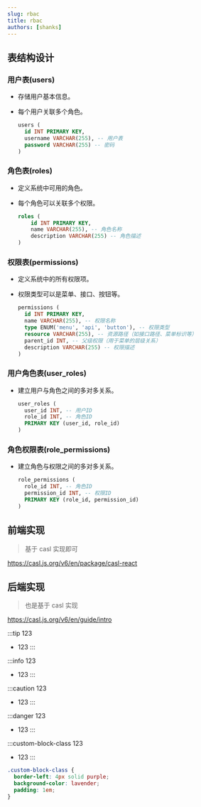 ```yaml
---
slug: rbac
title: rbac
authors: [shanks]
---
```



## 表结构设计

### **用户表(users)**
- 存储用户基本信息。  
- 每个用户关联多个角色。

  ```sql
  users (
    id INT PRIMARY KEY,
    username VARCHAR(255), -- 用户表
    password VARCHAR(255) -- 密码
  )
  ```

### **角色表(roles)**
- 定义系统中可用的角色。
- 每个角色可以关联多个权限。

  ```sql
  roles (
      id INT PRIMARY KEY,
      name VARCHAR(255), -- 角色名称
      description VARCHAR(255) -- 角色描述
  )
  ```

### **权限表(permissions)**
- 定义系统中的所有权限项。
- 权限类型可以是菜单、接口、按钮等。

  ```sql
  permissions (
    id INT PRIMARY KEY,
    name VARCHAR(255), -- 权限名称
    type ENUM('menu', 'api', 'button'), -- 权限类型
    resource VARCHAR(255), -- 资源路径（如接口路径、菜单标识等）
    parent_id INT, -- 父级权限（用于菜单的层级关系）
    description VARCHAR(255) -- 权限描述
  )
  ```

### **用户角色表(user_roles)**
- 建立用户与角色之间的多对多关系。

  ```sql
  user_roles (
    user_id INT, -- 用户ID
    role_id INT, -- 角色ID
    PRIMARY KEY (user_id, role_id)
  )
  ```
### **角色权限表(role_permissions)**
- 建立角色与权限之间的多对多关系。

  ```sql
  role_permissions (
    role_id INT, -- 角色ID
    permission_id INT, -- 权限ID
    PRIMARY KEY (role_id, permission_id)
  )
  ```


## 前端实现

> 基于 casl 实现即可

https://casl.js.org/v6/en/package/casl-react


## 后端实现

> 也是基于 casl 实现

https://casl.js.org/v6/en/guide/intro

:::tip
123
- 123
:::

:::info
123
- 123
:::

:::caution
123
- 123
:::

:::danger
123
- 123
:::

:::custom-block-class
123
- 123
:::

```css
.custom-block-class {
  border-left: 4px solid purple;
  background-color: lavender;
  padding: 1em;
}
```